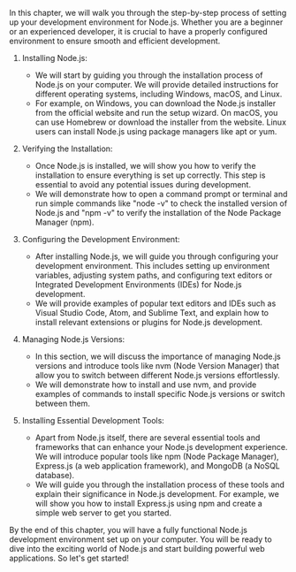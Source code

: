 In this chapter, we will walk you through the step-by-step process of setting up your development environment for Node.js. Whether you are a beginner or an experienced developer, it is crucial to have a properly configured environment to ensure smooth and efficient development.

1. Installing Node.js:
   - We will start by guiding you through the installation process of Node.js on your computer. We will provide detailed instructions for different operating systems, including Windows, macOS, and Linux.
   - For example, on Windows, you can download the Node.js installer from the official website and run the setup wizard. On macOS, you can use Homebrew or download the installer from the website. Linux users can install Node.js using package managers like apt or yum.

2. Verifying the Installation:
   - Once Node.js is installed, we will show you how to verify the installation to ensure everything is set up correctly. This step is essential to avoid any potential issues during development.
   - We will demonstrate how to open a command prompt or terminal and run simple commands like "node -v" to check the installed version of Node.js and "npm -v" to verify the installation of the Node Package Manager (npm).

3. Configuring the Development Environment:
   - After installing Node.js, we will guide you through configuring your development environment. This includes setting up environment variables, adjusting system paths, and configuring text editors or Integrated Development Environments (IDEs) for Node.js development.
   - We will provide examples of popular text editors and IDEs such as Visual Studio Code, Atom, and Sublime Text, and explain how to install relevant extensions or plugins for Node.js development.

4. Managing Node.js Versions:
   - In this section, we will discuss the importance of managing Node.js versions and introduce tools like nvm (Node Version Manager) that allow you to switch between different Node.js versions effortlessly.
   - We will demonstrate how to install and use nvm, and provide examples of commands to install specific Node.js versions or switch between them.

5. Installing Essential Development Tools:
   - Apart from Node.js itself, there are several essential tools and frameworks that can enhance your Node.js development experience. We will introduce popular tools like npm (Node Package Manager), Express.js (a web application framework), and MongoDB (a NoSQL database).
   - We will guide you through the installation process of these tools and explain their significance in Node.js development. For example, we will show you how to install Express.js using npm and create a simple web server to get you started.

By the end of this chapter, you will have a fully functional Node.js development environment set up on your computer. You will be ready to dive into the exciting world of Node.js and start building powerful web applications. So let's get started!